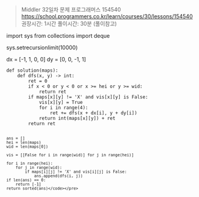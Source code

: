 <blockquote>
<p>Middler 32일차
문제 프로그래머스 154540
<a href="https://school.programmers.co.kr/learn/courses/30/lessons/154540">https://school.programmers.co.kr/learn/courses/30/lessons/154540</a>
권장시간: 1시간
풀이시간: 30분 (풀이참고)</p>
</blockquote>
<p>import sys
from collections import deque</p>
<p>sys.setrecursionlimit(10000)</p>
<p>dx = [-1, 1, 0, 0]
dy = [0, 0, -1, 1]</p>
<pre><code class="language-python3">def solution(maps):
    def dfs(x, y) -&gt; int:
        ret = 0
        if x &lt; 0 or y &lt; 0 or x &gt;= hei or y &gt;= wid:
            return ret
        if maps[x][y] != 'X' and vis[x][y] is False:
            vis[x][y] = True
            for i in range(4):
                ret += dfs(x + dx[i], y + dy[i])
            return int(maps[x][y]) + ret
        return ret

    ans = []
    hei = len(maps)
    wid = len(maps[0])

    vis = [[False for i in range(wid)] for j in range(hei)]

    for i in range(hei):
        for j in range(wid):
            if maps[i][j] != 'X' and vis[i][j] is False:
                ans.append(dfs(i, j))
    if len(ans) == 0:
        return [-1]
    return sorted(ans)</code></pre>
<p><img alt="" src="https://velog.velcdn.com/images/saruru/post/ee8e9f5a-cc4c-4784-b080-bfc0c711df76/image.png" /></p>
